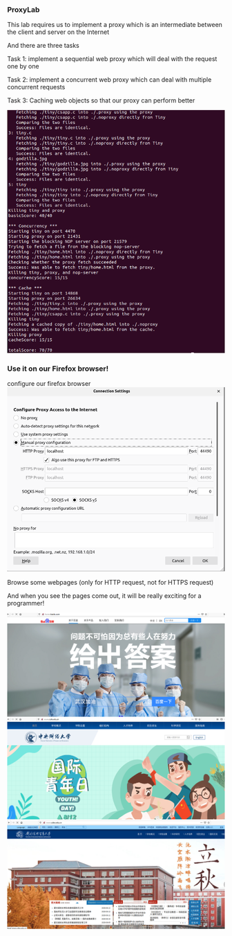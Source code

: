 ### ProxyLab

This lab requires us to implement a proxy which is an intermediate between the client and server on the Internet

And there are three tasks

Task 1: implement a sequential web proxy which will deal with the request one by one

Task 2: implement a concurrent web proxy which can deal with multiple concurrent requests

Task 3: Caching web objects so that our proxy can perform better 

![Image text](https://github.com/Xikai-Yang/cmu15213/blob/master/img/proxy_performance.png)

### Use it on our Firefox browser!

configure our firefox browser
![Image text](https://github.com/Xikai-Yang/cmu15213/blob/master/img/brower.png)

Browse some webpages (only for HTTP request, not for HTTPS request)

And when you see the pages come out, it will be really exciting for a programmer!

![Image text](https://github.com/Xikai-Yang/cmu15213/blob/master/img/baidu.png)
![Image text](https://github.com/Xikai-Yang/cmu15213/blob/master/img/cufe.png)
![Image text](https://github.com/Xikai-Yang/cmu15213/blob/master/img/uibe.png)
